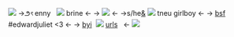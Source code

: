 ![](https://phonecharm.carrd.co/assets/images/gallery05/076faf07.png?v=a0242c79)
->౨*ৎ* enny  ‎ ‎ ![](https://media.discordapp.net/attachments/1096639589852123136/1208831725073862706/Untitled60_20240218104538.png?ex=65e4b746&is=65d24246&hm=5d5b6e1d83e583102632e2fe33c3de60a4a667f0e6915775edc9093c660933a8&) ‎ ‎ brine <-
-> ![](https://media.discordapp.net/attachments/1096639589852123136/1208831154405511238/Untitled60_20240218104317.png?ex=65e4b6be&is=65d241be&hm=70cb5fc2da7daa2b250769fe66830086aeae085c9c3c056767b70e2c7c414c2b&) <-
->s/he[&](https://en.pronouns.page/@ennymarch4) ![](https://i.postimg.cc/rwvysshd/bisexual-3-stripes-20-px.png) tneu girlboy <-
-> [bsf](https://rentry.org/edwardnashton) #edwardjuliet <3 <-
-> [byi](https://rentry.org/creep) ‎ ![](https://media.discordapp.net/attachments/903364339464044575/1082012608787390605/E28F74BB-C833-42BB-8ECC-84B36BBD6278.gif) ‎ [urls](https://rentry.co/edward) ‎ ‎ <-
![](https://phonecharm.carrd.co/assets/images/gallery05/6938755f.png?v=a0242c79)